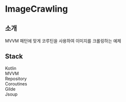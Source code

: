 # ImageCrawling
## 소개
MVVM 패턴에 맞게 코루틴을 사용하여 이미지를 크롤링하는 예제

## Stack
Kotlin<br>
MVVM<br>
Repository<br>
Coroutines<br>
Gilde<br>
Jsoup<br>
